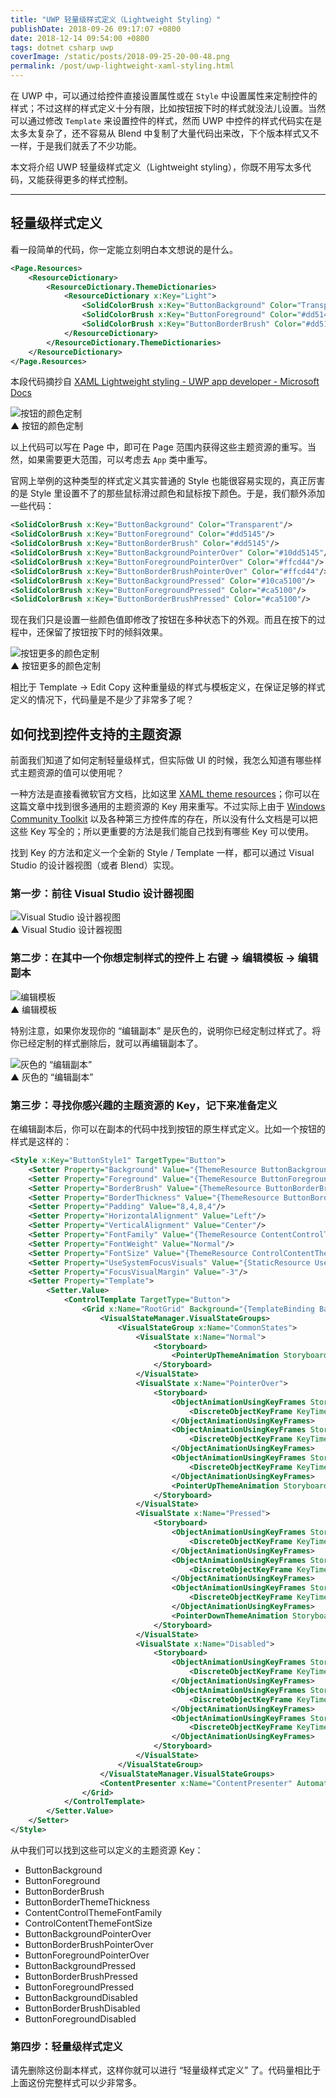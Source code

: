 ```yaml
---
title: "UWP 轻量级样式定义（Lightweight Styling）"
publishDate: 2018-09-26 09:17:07 +0800
date: 2018-12-14 09:54:00 +0800
tags: dotnet csharp uwp
coverImage: /static/posts/2018-09-25-20-00-48.png
permalink: /post/uwp-lightweight-xaml-styling.html
---
```


在 UWP 中，可以通过给控件直接设置属性或在 `Style` 中设置属性来定制控件的样式；不过这样的样式定义十分有限，比如按钮按下时的样式就没法儿设置。当然可以通过修改 `Template` 来设置控件的样式，然而 UWP 中控件的样式代码实在是太多太复杂了，还不容易从 Blend 中复制了大量代码出来改，下个版本样式又不一样，于是我们就丢了不少功能。

本文将介绍 UWP 轻量级样式定义（Lightweight styling），你既不用写太多代码，又能获得更多的样式控制。

---

<div id="toc"></div>

## 轻量级样式定义

看一段简单的代码，你一定能立刻明白本文想说的是什么。

```xml
<Page.Resources>
    <ResourceDictionary>
        <ResourceDictionary.ThemeDictionaries>
            <ResourceDictionary x:Key="Light">
                <SolidColorBrush x:Key="ButtonBackground" Color="Transparent"/>
                <SolidColorBrush x:Key="ButtonForeground" Color="#dd5145"/>
                <SolidColorBrush x:Key="ButtonBorderBrush" Color="#dd5145"/>
            </ResourceDictionary>
        </ResourceDictionary.ThemeDictionaries>
    </ResourceDictionary>
</Page.Resources>
```

本段代码摘抄自 [XAML Lightweight styling - UWP app developer - Microsoft Docs](https://docs.microsoft.com/en-us/windows/uwp/design/controls-and-patterns/xaml-styles#lightweight-styling?wt.mc_id=MVP)

![按钮的颜色定制](/static/posts/2018-09-25-20-00-48.png)  
▲ 按钮的颜色定制

以上代码可以写在 Page 中，即可在 Page 范围内获得这些主题资源的重写。当然，如果需要更大范围，可以考虑去 `App` 类中重写。

官网上举例的这种类型的样式定义其实普通的 Style 也能很容易实现的，真正厉害的是 Style 里设置不了的那些鼠标滑过颜色和鼠标按下颜色。于是，我们额外添加一些代码：

```xml
<SolidColorBrush x:Key="ButtonBackground" Color="Transparent"/>
<SolidColorBrush x:Key="ButtonForeground" Color="#dd5145"/>
<SolidColorBrush x:Key="ButtonBorderBrush" Color="#dd5145"/>
<SolidColorBrush x:Key="ButtonBackgroundPointerOver" Color="#10dd5145"/>
<SolidColorBrush x:Key="ButtonForegroundPointerOver" Color="#ffcd44"/>
<SolidColorBrush x:Key="ButtonBorderBrushPointerOver" Color="#ffcd44"/>
<SolidColorBrush x:Key="ButtonBackgroundPressed" Color="#10ca5100"/>
<SolidColorBrush x:Key="ButtonForegroundPressed" Color="#ca5100"/>
<SolidColorBrush x:Key="ButtonBorderBrushPressed" Color="#ca5100"/>
```

现在我们只是设置一些颜色值即修改了按钮在多种状态下的外观。而且在按下的过程中，还保留了按钮按下时的倾斜效果。

![按钮更多的颜色定制](/static/posts/2018-09-26-lightweight-styling.gif)  
▲ 按钮更多的颜色定制

相比于 Template -> Edit Copy 这种重量级的样式与模板定义，在保证足够的样式定义的情况下，代码量是不是少了非常多了呢？

## 如何找到控件支持的主题资源

前面我们知道了如何定制轻量级样式，但实际做 UI 的时候，我怎么知道有哪些样式主题资源的值可以使用呢？

一种方法是直接看微软官方文档，比如这里 [XAML theme resources](https://docs.microsoft.com/en-us/windows/uwp/design/controls-and-patterns/xaml-theme-resources)；你可以在这篇文章中找到很多通用的主题资源的 Key 用来重写。不过实际上由于 [Windows Community Toolkit](https://docs.microsoft.com/en-us/windows/communitytoolkit/?wt.mc_id=MVP) 以及各种第三方控件库的存在，所以没有什么文档是可以把这些 Key 写全的；所以更重要的方法是我们能自己找到有哪些 Key 可以使用。

找到 Key 的方法和定义一个全新的 Style / Template 一样，都可以通过 Visual Studio 的设计器视图（或者 Blend）实现。

### 第一步：前往 Visual Studio 设计器视图

![Visual Studio 设计器视图](/static/posts/2018-09-26-09-03-50.png)  
▲ Visual Studio 设计器视图

### 第二步：在其中一个你想定制样式的控件上 右键 -> 编辑模板 -> 编辑副本

![编辑模板](/static/posts/2018-09-26-09-04-53.png)  
▲ 编辑模板

特别注意，如果你发现你的 “编辑副本” 是灰色的，说明你已经定制过样式了。将你已经定制的样式删除后，就可以再编辑副本了。

![灰色的 “编辑副本”](/static/posts/2018-09-26-09-05-18.png)  
▲ 灰色的 “编辑副本”

### 第三步：寻找你感兴趣的主题资源的 Key，记下来准备定义

在编辑副本后，你可以在副本的代码中找到按钮的原生样式定义。比如一个按钮的样式是这样的：

```xml
<Style x:Key="ButtonStyle1" TargetType="Button">
    <Setter Property="Background" Value="{ThemeResource ButtonBackground}"/>
    <Setter Property="Foreground" Value="{ThemeResource ButtonForeground}"/>
    <Setter Property="BorderBrush" Value="{ThemeResource ButtonBorderBrush}"/>
    <Setter Property="BorderThickness" Value="{ThemeResource ButtonBorderThemeThickness}"/>
    <Setter Property="Padding" Value="8,4,8,4"/>
    <Setter Property="HorizontalAlignment" Value="Left"/>
    <Setter Property="VerticalAlignment" Value="Center"/>
    <Setter Property="FontFamily" Value="{ThemeResource ContentControlThemeFontFamily}"/>
    <Setter Property="FontWeight" Value="Normal"/>
    <Setter Property="FontSize" Value="{ThemeResource ControlContentThemeFontSize}"/>
    <Setter Property="UseSystemFocusVisuals" Value="{StaticResource UseSystemFocusVisuals}"/>
    <Setter Property="FocusVisualMargin" Value="-3"/>
    <Setter Property="Template">
        <Setter.Value>
            <ControlTemplate TargetType="Button">
                <Grid x:Name="RootGrid" Background="{TemplateBinding Background}">
                    <VisualStateManager.VisualStateGroups>
                        <VisualStateGroup x:Name="CommonStates">
                            <VisualState x:Name="Normal">
                                <Storyboard>
                                    <PointerUpThemeAnimation Storyboard.TargetName="RootGrid"/>
                                </Storyboard>
                            </VisualState>
                            <VisualState x:Name="PointerOver">
                                <Storyboard>
                                    <ObjectAnimationUsingKeyFrames Storyboard.TargetName="RootGrid" Storyboard.TargetProperty="Background">
                                        <DiscreteObjectKeyFrame KeyTime="0" Value="{ThemeResource ButtonBackgroundPointerOver}"/>
                                    </ObjectAnimationUsingKeyFrames>
                                    <ObjectAnimationUsingKeyFrames Storyboard.TargetName="ContentPresenter" Storyboard.TargetProperty="BorderBrush">
                                        <DiscreteObjectKeyFrame KeyTime="0" Value="{ThemeResource ButtonBorderBrushPointerOver}"/>
                                    </ObjectAnimationUsingKeyFrames>
                                    <ObjectAnimationUsingKeyFrames Storyboard.TargetName="ContentPresenter" Storyboard.TargetProperty="Foreground">
                                        <DiscreteObjectKeyFrame KeyTime="0" Value="{ThemeResource ButtonForegroundPointerOver}"/>
                                    </ObjectAnimationUsingKeyFrames>
                                    <PointerUpThemeAnimation Storyboard.TargetName="RootGrid"/>
                                </Storyboard>
                            </VisualState>
                            <VisualState x:Name="Pressed">
                                <Storyboard>
                                    <ObjectAnimationUsingKeyFrames Storyboard.TargetName="RootGrid" Storyboard.TargetProperty="Background">
                                        <DiscreteObjectKeyFrame KeyTime="0" Value="{ThemeResource ButtonBackgroundPressed}"/>
                                    </ObjectAnimationUsingKeyFrames>
                                    <ObjectAnimationUsingKeyFrames Storyboard.TargetName="ContentPresenter" Storyboard.TargetProperty="BorderBrush">
                                        <DiscreteObjectKeyFrame KeyTime="0" Value="{ThemeResource ButtonBorderBrushPressed}"/>
                                    </ObjectAnimationUsingKeyFrames>
                                    <ObjectAnimationUsingKeyFrames Storyboard.TargetName="ContentPresenter" Storyboard.TargetProperty="Foreground">
                                        <DiscreteObjectKeyFrame KeyTime="0" Value="{ThemeResource ButtonForegroundPressed}"/>
                                    </ObjectAnimationUsingKeyFrames>
                                    <PointerDownThemeAnimation Storyboard.TargetName="RootGrid"/>
                                </Storyboard>
                            </VisualState>
                            <VisualState x:Name="Disabled">
                                <Storyboard>
                                    <ObjectAnimationUsingKeyFrames Storyboard.TargetName="RootGrid" Storyboard.TargetProperty="Background">
                                        <DiscreteObjectKeyFrame KeyTime="0" Value="{ThemeResource ButtonBackgroundDisabled}"/>
                                    </ObjectAnimationUsingKeyFrames>
                                    <ObjectAnimationUsingKeyFrames Storyboard.TargetName="ContentPresenter" Storyboard.TargetProperty="BorderBrush">
                                        <DiscreteObjectKeyFrame KeyTime="0" Value="{ThemeResource ButtonBorderBrushDisabled}"/>
                                    </ObjectAnimationUsingKeyFrames>
                                    <ObjectAnimationUsingKeyFrames Storyboard.TargetName="ContentPresenter" Storyboard.TargetProperty="Foreground">
                                        <DiscreteObjectKeyFrame KeyTime="0" Value="{ThemeResource ButtonForegroundDisabled}"/>
                                    </ObjectAnimationUsingKeyFrames>
                                </Storyboard>
                            </VisualState>
                        </VisualStateGroup>
                    </VisualStateManager.VisualStateGroups>
                    <ContentPresenter x:Name="ContentPresenter" AutomationProperties.AccessibilityView="Raw" BorderThickness="{TemplateBinding BorderThickness}" BorderBrush="{TemplateBinding BorderBrush}" ContentTemplate="{TemplateBinding ContentTemplate}" Content="{TemplateBinding Content}" ContentTransitions="{TemplateBinding ContentTransitions}" HorizontalContentAlignment="{TemplateBinding HorizontalContentAlignment}" Padding="{TemplateBinding Padding}" VerticalContentAlignment="{TemplateBinding VerticalContentAlignment}"/>
                </Grid>
            </ControlTemplate>
        </Setter.Value>
    </Setter>
</Style>
```

从中我们可以找到这些可以定义的主题资源 Key：

- ButtonBackground
- ButtonForeground
- ButtonBorderBrush
- ButtonBorderThemeThickness
- ContentControlThemeFontFamily
- ControlContentThemeFontSize
- ButtonBackgroundPointerOver
- ButtonBorderBrushPointerOver
- ButtonForegroundPointerOver
- ButtonBackgroundPressed
- ButtonBorderBrushPressed
- ButtonForegroundPressed
- ButtonBackgroundDisabled
- ButtonBorderBrushDisabled
- ButtonForegroundDisabled

### 第四步：轻量级样式定义

请先删除这份副本样式，这样你就可以进行 “轻量级样式定义” 了。代码量相比于上面这份完整样式可以少非常多。


